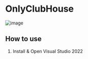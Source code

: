 # OnlyClubHouse

![image](https://github.com/user-attachments/assets/bac1d52a-8cf2-4dd6-a82a-f6e5f921b0d3)

## How to use
1. Install & Open Visual Studio 2022
